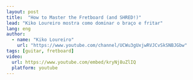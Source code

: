 ```yaml
---
layout: post
title:  "How to Master the Fretboard (and SHRED!)"
lead: "Kiko Loureiro mostra como dominar o braço e fritar"
lang: eng
author:
  - name: "Kiko Loureiro"
    url: "https://www.youtube.com/channel/UCWu3gUxjwRVJCvSkSNBJGbw"
tags: [guitar, fretboard]
video:
  url: https://www.youtube.com/embed/kryNj8uZlIQ
  platform: youtube
---
```

